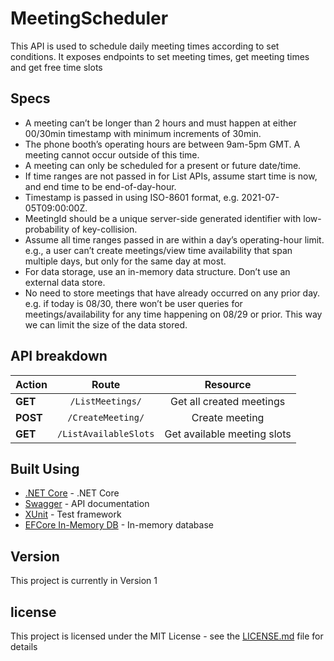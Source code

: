 # MeetingScheduler
This API is used to schedule daily meeting times according to set conditions. It exposes endpoints to set meeting times, get meeting times and get free time slots

## Specs
- A meeting can’t be longer than 2 hours and must happen at either 00/30min timestamp
with minimum increments of 30min.
- The phone booth’s operating hours are between 9am-5pm GMT. A meeting cannot occur
outside of this time.
- A meeting can only be scheduled for a present or future date/time.
- If time ranges are not passed in for List APIs, assume start time is now, and end time to
be end-of-day-hour.
- Timestamp is passed in using ISO-8601 format, e.g. 2021-07-05T09:00:00Z.
- MeetingId should be a unique server-side generated identifier with low-probability of
key-collision.
- Assume all time ranges passed in are within a day’s operating-hour limit. e.g., a user
can’t create meetings/view time availability that span multiple days, but only for the same
day at most.
- For data storage, use an in-memory data structure. Don’t use an external data store.
- No need to store meetings that have already occurred on any prior day. e.g. if today is
08/30, there won’t be user queries for meetings/availability for any time happening on
08/29 or prior. This way we can limit the size of the data stored.


## API breakdown

| Action        | Route          | Resource  |
| ------------- |:-------------:| :----------:|
| **GET**     | `/ListMeetings/` | Get all created meetings |
| **POST**      | `/CreateMeeting/`      |   Create meeting |
| **GET** | `/ListAvailableSlots`    |    Get available meeting slots


## Built Using
* [.NET Core](https://dotnet.microsoft.com/en-us/learn/aspnet/what-is-aspnet-core/) - .NET Core
* [Swagger](https://swagger.io/) - API documentation
* [XUnit](https://xunit.net/) - Test framework
* [EFCore In-Memory DB](https://docs.microsoft.com/en-us/ef/core/providers/in-memory/) - In-memory database

## Version
This project is currently in Version 1

## license
This project is licensed under the MIT License - see the [LICENSE.md](./LICENSE.md) file for details
